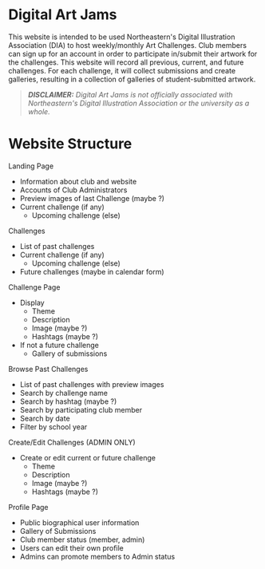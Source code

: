# Digital Art Jams
This website is intended to be used Northeastern's Digital Illustration Association (DIA) to host weekly/monthly Art Challenges. Club members can sign up for an account in order to participate in/submit their artwork for the challenges.
This website will record all previous, current, and future challenges. For each challenge, it will collect submissions and create galleries, resulting in a collection of galleries of student-submitted artwork.

> ***DISCLAIMER:***
> *Digital Art Jams is not officially associated with Northeastern's Digital Illustration Association or the university as a whole.*

# Website Structure

Landing Page
- Information about club and website
- Accounts of Club Administrators
- Preview images of last Challenge (maybe ?)
- Current challenge (if any)
  - Upcoming challenge (else)

Challenges
- List of past challenges
- Current challenge (if any)
  - Upcoming challenge (else)
- Future challenges (maybe in calendar form)

Challenge Page
- Display
  - Theme
  - Description
  - Image (maybe ?) 
  - Hashtags (maybe ?) 
- If not a future challenge
  - Gallery of submissions

Browse Past Challenges
- List of past challenges with preview images
- Search by challenge name
- Search by hashtag (maybe ?)
- Search by participating club member
- Search by date
- Filter by school year

Create/Edit Challenges (ADMIN ONLY)
- Create or edit current or future challenge
  - Theme
  - Description
  - Image (maybe ?) 
  - Hashtags (maybe ?) 

Profile Page
- Public biographical user information
- Gallery of Submissions
- Club member status (member, admin)
- Users can edit their own profile
- Admins can promote members to Admin status
